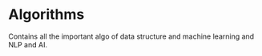# Algorithms
Contains all the important algo of data structure and machine learning and NLP and AI.
